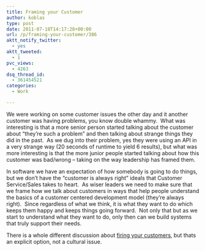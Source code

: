 ```yaml
---
title: Framing your Customer
author: koblas
type: post
date: 2011-07-18T14:17:28+00:00
url: /p/framing-your-customer/386
aktt_notify_twitter:
  - yes
aktt_tweeted:
  - 1
pvc_views:
  - 4263
dsq_thread_id:
  - 361454521
categories:
  - Work

---
```

We were working on some customer issues the other day and it another customer was having problems, you know double whammy.  What was interesting is that a more senior person started talking about the customer about &#8220;they&#8217;re such a problem&#8221; and then talking about strange things they did in the past.  As we dug into their problem, yes they were using an API in a very strange way (20 seconds of runtime to yield 6 results), but what was more interesting is that the more junior people started talking about how this customer was bad/wrong &#8211; taking on the way leadership has framed them.

In software we have an expectation of how somebody is going to do things, but we don&#8217;t have the &#8220;customer is always right&#8221; ideals that Customer Service/Sales takes to heart.  As wiser leaders we need to make sure that we frame how we talk about customers in ways that help people understand the basics of a customer centered development model (they&#8217;re always right).  Since regardless of what we think, it is what they want to do which keeps them happy and keeps things going forward.  Not only that but as we start to understand what they want to do, only then can we build systems that truly support their needs.

There is a whole different discussion about [firing your customers][1], but thats an explicit option, not a cultural issue.

 [1]: http://steveblank.com/2009/09/24/lets-fire-our-customers/
